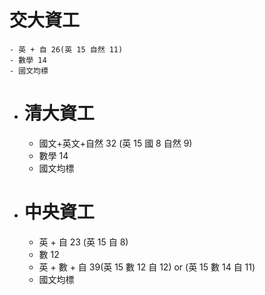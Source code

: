 # 交大資工
	- 英 + 自 26(英 15 自然 11)
	- 數學 14
	- 國文均標
- # 清大資工
	- 國文+英文+自然 32 (英 15 國 8 自然 9)
	- 數學 14
	- 國文均標
- # 中央資工
	- 英 + 自 23 (英 15 自 8)
	- 數 12
	- 英 + 數 + 自 39(英 15 數 12 自 12) or (英 15 數 14 自 11)
	- 國文均標